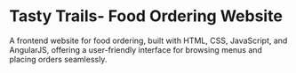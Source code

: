 <h1> Tasty Trails- Food Ordering Website </h1>

 A frontend website for food ordering, built with HTML, CSS, JavaScript, and AngularJS, offering a user-friendly interface for browsing menus and placing orders seamlessly.
 
